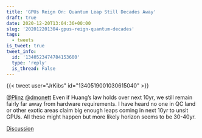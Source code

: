 ```yaml
---
title: 'GPUs Reign On: Quantum Leap Still Decades Away'
draft: true
date: 2020-12-20T13:04:36+00:00
slug: '202012201304-gpus-reign-quantum-decades'
tags:
  - tweets
is_tweet: true
tweet_info:
  id: '1340523474784153600'
  type: 'reply'
  is_thread: False
---
```




{{< tweet user="JrKibs" id="1340519001030615040" >}}

[@Plinz](https://x.com/Plinz) [@dmonett](https://x.com/dmonett) Even if Huang’s law holds over next 10yr, we still remain fairly far away from hardware requirements. I have heard no one in QC land or other exotic areas claim big enough leaps coming in next 10yr to unsit GPUs. All these might happen but more likely horizon seems to be 30-40yr.

[Discussion](https://x.com/sytelus/status/1340523474784153600)
